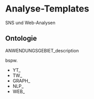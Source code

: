 # Analyse-Templates
SNS und Web-Analysen

## Ontologie
ANWENDUNGSGEBIET_description

bspw.
- YT_
- TW_
- GRAPH_
- NLP_
- WEB_
